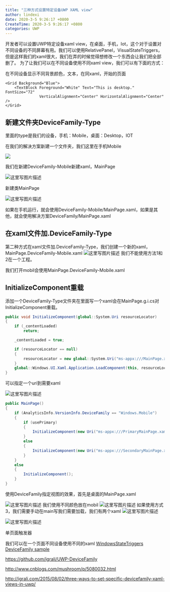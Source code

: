 ```yaml
---
title: "三种方式设置特定设备UWP XAML view"
author: lindexi
date: 2020-3-5 9:26:17 +0800
CreateTime: 2020-3-5 9:26:17 +0800
categories: UWP
---
```


开发者可以设置UWP特定设备xaml view，在桌面，手机，Iot，这个对于设置对不同设备的不同屏幕有用。我们可以使用RelativePanel，VisualStateTriggers，但是这样我们的xaml很大，我们在弄的时候觉得想修改一个东西会让我们把全部删了。
为了让我们可以在不同设备使用不同xaml view，我们可以有下面的方式：

<!--more-->



<div id="toc"></div>

在不同设备显示不同背景颜色，文本，在同xaml，开始的页面

<Page  
    x:Class="DeviceFamily.MainPage"
    xmlns="http://schemas.microsoft.com/winfx/2006/xaml/presentation"
    xmlns:x="http://schemas.microsoft.com/winfx/2006/xaml"
    xmlns:local="using:DeviceFamily"
    xmlns:d="http://schemas.microsoft.com/expression/blend/2008"
    xmlns:mc="http://schemas.openxmlformats.org/markup-compatibility/2006"
    mc:Ignorable="d">

    <Grid Background="Blue">
        <TextBlock Foreground="White" Text="This is desktop." FontSize="72"
                   VerticalAlignment="Center" HorizontalAlignment="Center" />
    </Grid>
</Page> 

## 新建文件夹DeviceFamily-Type

里面的type是我们的设备，手机：Mobile，桌面：Desktop，IOT

在我们的解决方案新建一个文件夹，我们这里在手机Mobile

![](http://image.acmx.xyz/16-4-6/21773005.jpg)

我们在新建DeviceFamily-Mobile新建xaml，MainPage

![这里写图片描述](http://res.cloudinary.com/dvi6ot1t1/image/upload/v1438517274/deviceFamilyVS2_g6gazd.jpg)

新建类MainPage

![这里写图片描述](http://res.cloudinary.com/dvi6ot1t1/image/upload/v1438517385/deviceFamilyVS3_zrnft1.jpg)

如果在手机运行，就会使用DeviceFamily-Mobile/MainPage.xaml，如果是其他，就会使用解决方案DeviceFamily/MainPage.xaml
## 在xaml文件加.DeviceFamily-Type
第二种方式在xaml文件加.DeviceFamily-Type，我们创建一个新的xaml，MainPage.DeviceFamily-Mobile.xaml
![这里写图片描述](http://res.cloudinary.com/dvi6ot1t1/image/upload/v1438517871/deviceFamilyVS4_syhdit.jpg)
我们不能使用方法1和2在一个工程。

我们打开mobil会使用MainPage.DeviceFamily-Mobile.xaml

## InitializeComponent重载

添加一个DeviceFamily-Type文件夹在里面写一个xaml会在MainPage.g.i.cs对InitializeComponent重载。

```csharp
public void InitializeComponent(global::System.Uri resourceLocator)  
{
    if (_contentLoaded)
        return;

    _contentLoaded = true;

    if (resourceLocator == null)
    {
        resourceLocator = new global::System.Uri("ms-appx:///MainPage.xaml");
    }
    global::Windows.UI.Xaml.Application.LoadComponent(this, resourceLocator, global::Windows.UI.Xaml.Controls.Primitives.ComponentResourceLocation.Application);
}
```

可以指定一个uri到需要xaml

![这里写图片描述](http://res.cloudinary.com/dvi6ot1t1/image/upload/v1438520919/deviceFamilyVS5_gdgxb8.jpg)

```csharp
public MainPage()  
{
    if (AnalyticsInfo.VersionInfo.DeviceFamily == "Windows.Mobile")
    {
        if (usePrimary)
        {
            InitializeComponent(new Uri("ms-appx:///PrimaryMainPage.xaml", UriKind.Absolute));
        }
        else
        {
            InitializeComponent(new Uri("ms-appx:///SecondaryMainPage.xaml", UriKind.Absolute));
        }
    }
    else
    {
        InitializeComponent();
    }
}
```
使用DeviceFamily指定视图的效果，首先是桌面的MainPage.xaml

![这里写图片描述](http://res.cloudinary.com/dvi6ot1t1/image/upload/v1438521366/desktop_yaxua2.jpg)
我们使用不同颜色放在mobil
![这里写图片描述](http://res.cloudinary.com/dvi6ot1t1/image/upload/v1438521806/mobile1_sin4zt.jpg)
如果使用方式3，我们需要手动在main写我们需要加载，我们有两个xaml
![这里写图片描述](http://res.cloudinary.com/dvi6ot1t1/image/upload/v1438522070/mobile-primary_j8v5fl.jpg)

![这里写图片描述](http://res.cloudinary.com/dvi6ot1t1/image/upload/v1438522070/mobile-secondary_gjihv4.jpg)

单页面触发器

我们可以在一个页面不同设备使用不同的xaml
[WindowsStateTriggers DeviceFamily sample](https://github.com/dotMorten/WindowsStateTriggers/blob/master/src/TestApp/Samples/DeviceFamilySample.xaml)

https://github.com/igrali/UWP-DeviceFamily

http://www.cnblogs.com/mushroom/p/5080032.html

http://igrali.com/2015/08/02/three-ways-to-set-specific-devicefamily-xaml-views-in-uwp/


